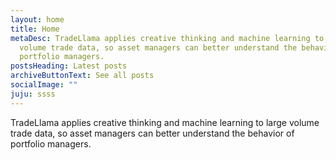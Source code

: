 ```yaml
---
layout: home
title: Home
metaDesc: TradeLlama applies creative thinking and machine learning to large
  volume trade data, so asset managers can better understand the behavior of
  portfolio managers.
postsHeading: Latest posts
archiveButtonText: See all posts
socialImage: ""
juju: ssss
---
```

TradeLlama applies creative thinking and machine learning to large volume trade data, so asset managers can better understand the behavior of portfolio managers.